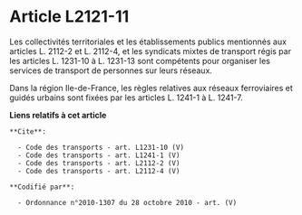 # Article L2121-11

Les collectivités territoriales et les établissements publics mentionnés aux articles L. 2112-2 et L. 2112-4, et les
syndicats mixtes de transport régis par les articles L. 1231-10 à L. 1231-13 sont compétents pour organiser les services de
transport de personnes sur leurs réseaux. 

Dans la région Ile-de-France, les règles relatives aux réseaux ferroviaires et guidés urbains sont fixées par les articles L.
1241-1 à L. 1241-7.

**Liens relatifs à cet article**

	**Cite**:

	  - Code des transports - art. L1231-10 (V)
	  - Code des transports - art. L1241-1 (V)
	  - Code des transports - art. L2112-2 (V)
	  - Code des transports - art. L2112-4 (V)

	**Codifié par**:

	  - Ordonnance n°2010-1307 du 28 octobre 2010 - art. (V)
